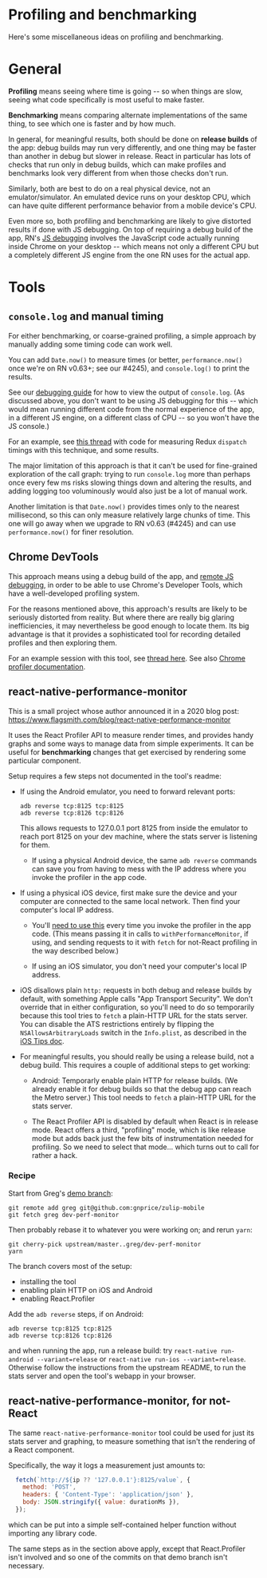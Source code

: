 # Profiling and benchmarking

Here's some miscellaneous ideas on profiling and benchmarking.


# General

**Profiling** means seeing where time is going -- so when things are
slow, seeing what code specifically is most useful to make faster.

**Benchmarking** means comparing alternate implementations of the same
thing, to see which one is faster and by how much.

In general, for meaningful results, both should be done on **release
builds** of the app: debug builds may run very differently, and one
thing may be faster than another in debug but slower in release.
React in particular has lots of checks that run only in debug builds,
which can make profiles and benchmarks look very different from when
those checks don't run.

Similarly, both are best to do on a real physical device, not an
emulator/simulator.  An emulated device runs on your desktop CPU,
which can have quite different performance behavior from a mobile
device's CPU.

Even more so, both profiling and benchmarking are likely to give
distorted results if done with JS debugging.  On top of requiring a
debug build of the app, RN's [JS debugging](debugging.md#chrome-devtools)
involves the JavaScript code actually running inside Chrome on your
desktop -- which means not only a different CPU but a completely
different JS engine from the one RN uses for the actual app.


# Tools

## `console.log` and manual timing

For either benchmarking, or coarse-grained profiling, a simple
approach by manually adding some timing code can work well.

You can add `Date.now()` to measure times (or better,
`performance.now()` once we're on RN v0.63+; see our #4245), and
`console.log()` to print the results.

See our [debugging guide](debugging.md#native) for how to view the
output of `console.log`.  (As discussed above, you don't want to be
using JS debugging for this -- which would mean running different code
from the normal experience of the app, in a different JS engine, on a
different class of CPU -- so you won't have the JS console.)

For an example, see [this thread][] with code for measuring Redux
`dispatch` timings with this technique, and some results.

[this thread]: https://chat.zulip.org/#narrow/stream/243-mobile-team/topic/data-structure.20performance/near/1068967

The major limitation of this approach is that it can't be used for
fine-grained exploration of the call graph: trying to run
`console.log` more than perhaps once every few ms risks slowing things
down and altering the results, and adding logging too voluminously
would also just be a lot of manual work.

Another limitation is that `Date.now()` provides times only to the
nearest millisecond, so this can only measure relatively large chunks
of time.  This one will go away when we upgrade to RN v0.63 (#4245)
and can use `performance.now()` for finer resolution.


## Chrome DevTools

This approach means using a debug build of the app, and [remote JS
debugging](debugging.md#chrome-devtools), in order to be able to use
Chrome's Developer Tools, which have a well-developed profiling
system.

For the reasons mentioned above, this approach's results are likely to
be seriously distorted from reality.  But where there are really big
glaring inefficiencies, it may nevertheless be good enough to locate
them.  Its big advantage is that it provides a sophisticated tool for
recording detailed profiles and then exploring them.

For an example session with this tool, see [thread here][].  See also
[Chrome profiler documentation][].

[thread here]: https://chat.zulip.org/#narrow/stream/243-mobile-team/topic/data-structure.20performance/near/1069174
[Chrome profiler documentation]: https://developers.google.com/web/tools/chrome-devtools/evaluate-performance/reference


## react-native-performance-monitor

This is a small project whose author announced it in a 2020 blog post:
  https://www.flagsmith.com/blog/react-native-performance-monitor

It uses the React Profiler API to measure render times, and provides
handy graphs and some ways to manage data from simple experiments.
It can be useful for **benchmarking** changes that get exercised by
rendering some particular component.

Setup requires a few steps not documented in the tool's readme:

 * If using the Android emulator, you need to forward relevant
   ports:

       adb reverse tcp:8125 tcp:8125
       adb reverse tcp:8126 tcp:8126

   This allows requests to 127.0.0.1 port 8125 from inside the
   emulator to reach port 8125 on your dev machine, where the stats
   server is listening for them.

   * If using a physical Android device, the same `adb reverse`
     commands can save you from having to mess with the IP address
     where you invoke the profiler in the app code.

 * If using a physical iOS device, first make sure the device and your
   computer are connected to the same local network. Then find your
   computer's local IP address.

   * You'll [need to use
     this](https://github.com/Flagsmith/react-native-performance-monitor#connecting-to-a-real-device)
     every time you invoke the profiler in the app code. (This means
     passing it in calls to `withPerformanceMonitor`, if using, and
     sending requests to it with `fetch` for not-React profiling in
     the way described below.)

   * If using an iOS simulator, you don't need your computer's local
     IP address.

 * iOS disallows plain `http:` requests in both debug and release
   builds by default, with something Apple calls "App Transport
   Security". We don't override that in either configuration, so
   you'll need to do so temporarily because this tool tries to `fetch`
   a plain-HTTP URL for the stats server. You can disable the ATS
   restrictions entirely by flipping the `NSAllowsArbitraryLoads`
   switch in the `Info.plist`, as described in the [iOS Tips
   doc](ios-tips.md#disable-ats).

 * For meaningful results, you should really be using a release build,
   not a debug build.  This requires a couple of additional steps to
   get working:

   * Android: Temporarly enable plain HTTP for release builds. (We
     already enable it for debug builds so that the debug app can
     reach the Metro server.) This tool needs to `fetch` a plain-HTTP
     URL for the stats server.

   * The React Profiler API is disabled by default when React is in
     release mode.  React offers a third, "profiling" mode, which is
     like release mode but adds back just the few bits of
     instrumentation needed for profiling.  So we need to select that
     mode... which turns out to call for rather a hack.


### Recipe

Start from Greg's [demo branch][]:
```
git remote add greg git@github.com:gnprice/zulip-mobile
git fetch greg dev-perf-monitor
```

[demo branch]: https://github.com/zulip/zulip-mobile/compare/master...gnprice:dev-perf-monitor

Then probably rebase it to whatever you were working on; and rerun
`yarn`:
```
git cherry-pick upstream/master..greg/dev-perf-monitor
yarn
```

The branch covers most of the setup:
 * installing the tool
 * enabling plain HTTP on iOS and Android
 * enabling React.Profiler

Add the `adb reverse` steps, if on Android:
```
adb reverse tcp:8125 tcp:8125
adb reverse tcp:8126 tcp:8126
```
and when running the app, run a release build: try `react-native
run-android --variant=release` or `react-native run-ios
--variant=release`.  Otherwise follow the instructions from the
upstream README, to run the stats server and open the tool's webapp in
your browser.


## react-native-performance-monitor, for not-React

The same `react-native-performance-monitor` tool could be used for
just its stats server and graphing, to measure something that isn't
the rendering of a React component.

Specifically, the way it logs a measurement just amounts to:
```js
  fetch(`http://${ip ?? '127.0.0.1'}:8125/value`, {
    method: 'POST',
    headers: { 'Content-Type': 'application/json' },
    body: JSON.stringify({ value: durationMs }),
  });
```
which can be put into a simple self-contained helper function without
importing any library code.

The same steps as in the section above apply, except that
React.Profiler isn't involved and so one of the commits on that demo
branch isn't necessary.

